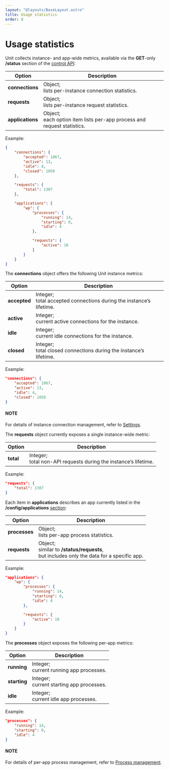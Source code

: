 ```yaml
---
layout: "@layouts/BaseLayout.astro"
title: Usage statistics
order: 8
---
```

<a id="configuration-stats"></a>

# Usage statistics

Unit collects instance- and app-wide metrics,
available via the **GET**-only **/status** section of the
[control API](controlapi.md#configuration-api):

| Option           | Description                                                                |
|------------------|----------------------------------------------------------------------------|
| **connections**  | Object;<br/>lists per-instance connection statistics.                      |
| **requests**     | Object;<br/>lists per-instance request statistics.                         |
| **applications** | Object;<br/>each option item lists per-app process and request statistics. |

Example:

```json
{
    "connections": {
        "accepted": 1067,
        "active": 13,
        "idle": 4,
        "closed": 1050
    },

    "requests": {
        "total": 1307
    },

    "applications": {
        "wp": {
            "processes": {
                "running": 14,
                "starting": 0,
                "idle": 4
            },

            "requests": {
                "active": 10
            }
        }
    }
}
```

The **connections** object offers the following Unit instance metrics:

| Option       | Description                                                             |
|--------------|-------------------------------------------------------------------------|
| **accepted** | Integer;<br/>total accepted connections during the instance’s lifetime. |
| **active**   | Integer;<br/>current active connections for the instance.               |
| **idle**     | Integer;<br/>current idle connections for the instance.                 |
| **closed**   | Integer;<br/>total closed connections during the instance’s lifetime.   |

Example:

```json
"connections": {
    "accepted": 1067,
    "active": 13,
    "idle": 4,
    "closed": 1050
}
```

#### NOTE
For details of instance connection management,
refer to
[Settings](configuration.md#configuration-stngs).

The **requests** object currently exposes a single instance-wide metric:

| Option    | Description                                                         |
|-----------|---------------------------------------------------------------------|
| **total** | Integer;<br/>total non-API requests during the instance’s lifetime. |

Example:

```json
"requests": {
    "total": 1307
}
```

Each item in **applications** describes an app
currently listed in the **/config/applications**
[section](configuration.md#configuration-applications):

| Option        | Description                                                                                     |
|---------------|-------------------------------------------------------------------------------------------------|
| **processes** | Object;<br/>lists per-app process statistics.                                                   |
| **requests**  | Object;<br/>similar to **/status/requests**,<br/>but includes only the data for a specific app. |

Example:

```json
"applications": {
    "wp": {
        "processes": {
            "running": 14,
            "starting": 0,
            "idle": 4
        },

        "requests": {
            "active": 10
        }
    }
}
```

The **processes** object exposes the following per-app metrics:

| Option       | Description                                  |
|--------------|----------------------------------------------|
| **running**  | Integer;<br/>current running app processes.  |
| **starting** | Integer;<br/>current starting app processes. |
| **idle**     | Integer;<br/>current idle app processes.     |

Example:

```json
"processes": {
    "running": 14,
    "starting": 0,
    "idle": 4
}
```

#### NOTE
For details of per-app process management,
refer to
[Process management](configuration.md#configuration-proc-mgmt).
